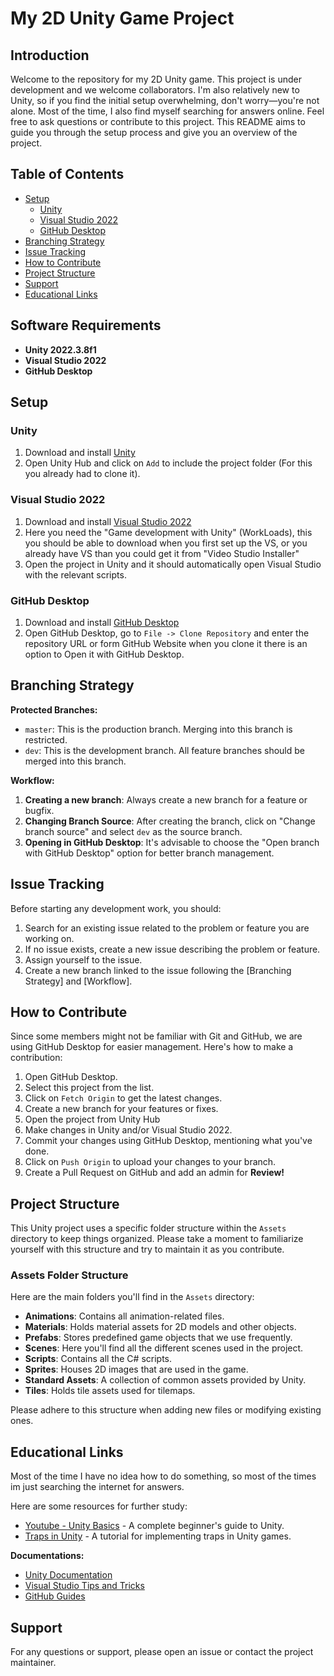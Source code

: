 # My 2D Unity Game Project

## Introduction

Welcome to the repository for my 2D Unity game. This project is under development and we welcome collaborators. I'm also relatively new to Unity, so if you find the initial setup overwhelming, don't worry—you're not alone. Most of the time, I also find myself searching for answers online. Feel free to ask questions or contribute to this project. This README aims to guide you through the setup process and give you an overview of the project.

## Table of Contents

- [Setup](#setup)
  - [Unity](#unity)
  - [Visual Studio 2022](#visual-studio-2022)
  - [GitHub Desktop](#github-desktop)
- [Branching Strategy](#branching-strategy)
- [Issue Tracking](#issue-tracking)
- [How to Contribute](#how-to-contribute)
- [Project Structure](#project-structure)
- [Support](#support)
- [Educational Links](#educational-links)

## Software Requirements

- **Unity 2022.3.8f1**
- **Visual Studio 2022**
- **GitHub Desktop**

## Setup

### Unity

1. Download and install [Unity](https://unity.com/)
2. Open Unity Hub and click on `Add` to include the project folder (For this you already had to clone it).

### Visual Studio 2022

1. Download and install [Visual Studio 2022]([https://visualstudio.microsoft.com/](https://visualstudio.microsoft.com/free-developer-offers/))
2. Here you need the "Game development with Unity" (WorkLoads), this you should be able to download when you first set up the VS, or you already have VS than you could get it from "Video Studio Installer"
3. Open the project in Unity and it should automatically open Visual Studio with the relevant scripts.

### GitHub Desktop

1. Download and install [GitHub Desktop](https://desktop.github.com/)
2. Open GitHub Desktop, go to `File -> Clone Repository` and enter the repository URL or form GitHub Website when you clone it there is an option to Open it with GitHub Desktop.

## Branching Strategy

**Protected Branches:**
- `master`: This is the production branch. Merging into this branch is restricted.
- `dev`: This is the development branch. All feature branches should be merged into this branch.

**Workflow:**

1. **Creating a new branch**: Always create a new branch for a feature or bugfix. 
2. **Changing Branch Source**: After creating the branch, click on "Change branch source" and select `dev` as the source branch.
3. **Opening in GitHub Desktop**: It's advisable to choose the "Open branch with GitHub Desktop" option for better branch management.

## Issue Tracking

Before starting any development work, you should:

1. Search for an existing issue related to the problem or feature you are working on.
2. If no issue exists, create a new issue describing the problem or feature.
3. Assign yourself to the issue.
4. Create a new branch linked to the issue following the [Branching Strategy] and [Workflow].

## How to Contribute

Since some members might not be familiar with Git and GitHub, we are using GitHub Desktop for easier management. Here's how to make a contribution:

1. Open GitHub Desktop.
2. Select this project from the list.
3. Click on `Fetch Origin` to get the latest changes.
4. Create a new branch for your features or fixes.
5. Open the project from Unity Hub
6. Make changes in Unity and/or Visual Studio 2022.
7. Commit your changes using GitHub Desktop, mentioning what you've done.
8. Click on `Push Origin` to upload your changes to your branch.
9. Create a Pull Request on GitHub and add an admin for __Review!__

## Project Structure

This Unity project uses a specific folder structure within the `Assets` directory to keep things organized. Please take a moment to familiarize yourself with this structure and try to maintain it as you contribute.

### Assets Folder Structure

Here are the main folders you'll find in the `Assets` directory:

- **Animations**: Contains all animation-related files.
- **Materials**: Holds material assets for 2D models and other objects.
- **Prefabs**: Stores predefined game objects that we use frequently.
- **Scenes**: Here you'll find all the different scenes used in the project.
- **Scripts**: Contains all the C# scripts.
- **Sprites**: Houses 2D images that are used in the game.
- **Standard Assets**: A collection of common assets provided by Unity.
- **Tiles**: Holds tile assets used for tilemaps.

Please adhere to this structure when adding new files or modifying existing ones.

## Educational Links

Most of the time I have no idea how to do something, so most of the times im just searching the internet for answers.

Here are some resources for further study:
- [Youtube - Unity Basics](https://www.youtube.com/watch?v=Ii-scMenaOQ&list=PLrnPJCHvNZuCVTz6lvhR81nnaf1a-b67U) - A complete beginner's guide to Unity.
- [Traps in Unity](https://www.youtube.com/watch?v=5EesvCG9_FA&t=10s) - A tutorial for implementing traps in Unity games.


**Documentations:**

- [Unity Documentation](https://docs.unity.com/)
- [Visual Studio Tips and Tricks](https://visualstudiotipsandtricks.com/)
- [GitHub Guides](https://guides.github.com/)

## Support

For any questions or support, please open an issue or contact the project maintainer.
